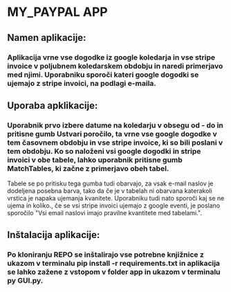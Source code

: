 # MY_PAYPAL APP

## Namen aplikacije:
### Aplikacija vrne vse dogodke iz google koledarja in vse stripe invoice v poljubnem koledarskem obdobju in naredi primerjavo med njimi. Uporabniku sporoči kateri google dogodki se ujemajo z stripe invoici, na podlagi e-maila.

## Uporaba apklikacije:
### Uporabnik prvo izbere datume na koledarju v obsegu od - do in pritisne gumb Ustvari poročilo, ta vrne vse google dogodke v tem časovnem obdobju in vse stripe invoice, ki so bili poslani v tem obdobju. Ko so naloženi vsi google dogodki in stripe invoici v obe tabele, lahko uporabnik pritisne gumb MatchTables, ki začne z primerjavo obeh tabel.
Tabele se po pritisku tega gumba tudi obarvajo, za vsak e-mail naslov je dodeljena posebna barva, tako da če je v tabelah ni obarvana katerakoli vrstica je napaka ujemanja kvanitete.
Uporabniku tudi nato sporoči kaj se ne ujema in koliko., če se vsi stripe invoici ujemajo z google eventi, je poslano sporočilo "Vsi email naslovi imajo pravilne kvantitete med tabelami.".

## Inštalacija aplikacije:
### Po kloniranju REPO se inštalirajo vse potrebne knjižnice z ukazom v terminalu pip install -r requirements.txt in aplikacija se lahko zažene z vstopom v folder app in ukazom v terminalu py GUI.py.
